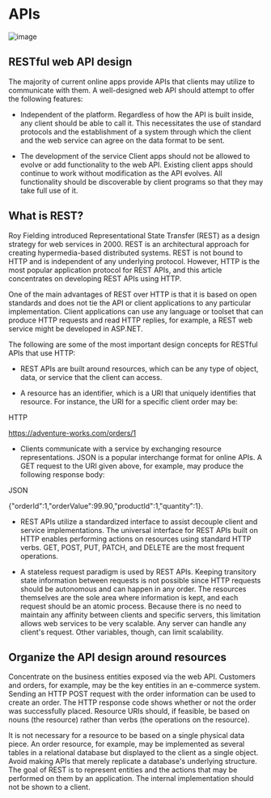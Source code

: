 # APIs
![image](https://developers.giphy.com/branch/master/static/api-c99e353f761d318322c853c03ebcf21b.gif)

## RESTful web API design

The majority of current online apps provide APIs that clients may utilize to communicate with them. A well-designed web API should attempt to offer the following features:

- Independent of the platform. Regardless of how the API is built inside, any client should be able to call it. This necessitates the use of standard protocols and the establishment of a system through which the client and the web service can agree on the data format to be sent.

- The development of the service Client apps should not be allowed to evolve or add functionality to the web API. Existing client apps should continue to work without modification as the API evolves. All functionality should be discoverable by client programs so that they may take full use of it.

## What is REST?

Roy Fielding introduced Representational State Transfer (REST) as a design strategy for web services in 2000. REST is an architectural approach for creating hypermedia-based distributed systems. REST is not bound to HTTP and is independent of any underlying protocol. However, HTTP is the most popular application protocol for REST APIs, and this article concentrates on developing REST APIs using HTTP.

One of the main advantages of REST over HTTP is that it is based on open standards and does not tie the API or client applications to any particular implementation. Client applications can use any language or toolset that can produce HTTP requests and read HTTP replies, for example, a REST web service might be developed in ASP.NET.

The following are some of the most important design concepts for RESTful APIs that use HTTP:

- REST APIs are built around resources, which can be any type of object, data, or service that the client can access.

- A resource has an identifier, which is a URI that uniquely identifies that resource. For instance, the URI for a specific client order may be:

HTTP

https://adventure-works.com/orders/1

- Clients communicate with a service by exchanging resource representations. JSON is a popular interchange format for online APIs. A GET request to the URI given above, for example, may produce the following response body:

JSON

{"orderId":1,"orderValue":99.90,"productId":1,"quantity":1}.

- REST APIs utilize a standardized interface to assist decouple client and service implementations. The universal interface for REST APIs built on HTTP enables performing actions on resources using standard HTTP verbs. GET, POST, PUT, PATCH, and DELETE are the most frequent operations.

- A stateless request paradigm is used by REST APIs. Keeping transitory state information between requests is not possible since HTTP requests should be autonomous and can happen in any order. The resources themselves are the sole area where information is kept, and each request should be an atomic process. Because there is no need to maintain any affinity between clients and specific servers, this limitation allows web services to be very scalable. Any server can handle any client's request. Other variables, though, can limit scalability.

## Organize the API design around resources

Concentrate on the business entities exposed via the web API. Customers and orders, for example, may be the key entities in an e-commerce system. Sending an HTTP POST request with the order information can be used to create an order. The HTTP response code shows whether or not the order was successfully placed. Resource URIs should, if feasible, be based on nouns (the resource) rather than verbs (the operations on the resource).

It is not necessary for a resource to be based on a single physical data piece. An order resource, for example, may be implemented as several tables in a relational database but displayed to the client as a single object. Avoid making APIs that merely replicate a database's underlying structure. The goal of REST is to represent entities and the actions that may be performed on them by an application. The internal implementation should not be shown to a client.